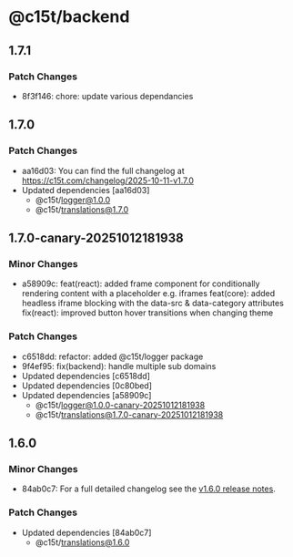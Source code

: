 # @c15t/backend

## 1.7.1

### Patch Changes

- 8f3f146: chore: update various dependancies

## 1.7.0

### Patch Changes

- aa16d03: You can find the full changelog at https://c15t.com/changelog/2025-10-11-v1.7.0
- Updated dependencies [aa16d03]
  - @c15t/logger@1.0.0
  - @c15t/translations@1.7.0

## 1.7.0-canary-20251012181938

### Minor Changes

- a58909c: feat(react): added frame component for conditionally rendering content with a placeholder e.g. iframes
  feat(core): added headless iframe blocking with the data-src & data-category attributes
  fix(react): improved button hover transitions when changing theme

### Patch Changes

- c6518dd: refactor: added @c15t/logger package
- 9f4ef95: fix(backend): handle multiple sub domains
- Updated dependencies [c6518dd]
- Updated dependencies [0c80bed]
- Updated dependencies [a58909c]
  - @c15t/logger@1.0.0-canary-20251012181938
  - @c15t/translations@1.7.0-canary-20251012181938

## 1.6.0

### Minor Changes

- 84ab0c7: For a full detailed changelog see the [v1.6.0 release notes](https://c15t.com/changelog/2025-09-08-v1.6.0).

### Patch Changes

- Updated dependencies [84ab0c7]
  - @c15t/translations@1.6.0
